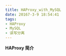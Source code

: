 ```yaml
---
title: HAProxy_with_MySQL
date: 20167-3-9 18:54:41
tags:
- HAProxy
- MySQL
- 读写分离
---
```



**HAProxy 简介**

